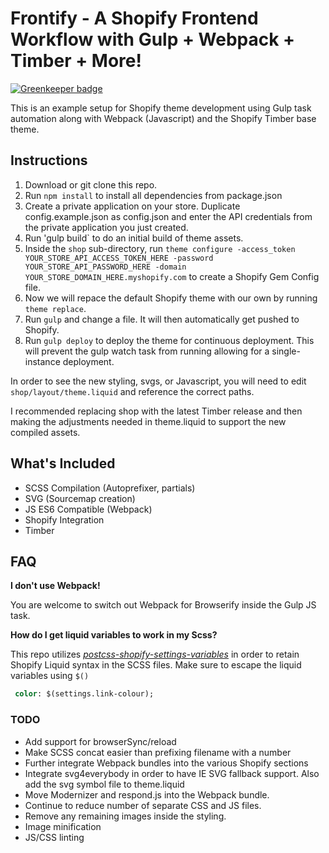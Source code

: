 # Frontify - A Shopify Frontend Workflow with Gulp + Webpack + Timber + More!

[![Greenkeeper badge](https://badges.greenkeeper.io/gil--/frontify.svg)](https://greenkeeper.io/)

This is an example setup for Shopify theme development using Gulp task automation along with Webpack (Javascript) and the Shopify Timber base theme.


## Instructions

1. Download or git clone this repo.
2. Run `npm install` to install all dependencies from package.json
3. Create a private application on your store. Duplicate config.example.json as config.json and enter the API credentials from the private application you just created.
4. Run 'gulp build` to do an initial build of theme assets.
5. Inside the `shop` sub-directory, run `theme configure -access_token YOUR_STORE_API_ACCESS_TOKEN_HERE -password YOUR_STORE_API_PASSWORD_HERE -domain YOUR_STORE_DOMAIN_HERE.myshopify.com` to create a Shopify Gem Config file.
6. Now we will repace the default Shopify theme with our own by running `theme replace`.
7. Run `gulp` and change a file. It will then automatically get pushed to Shopify.
8. Run `gulp deploy` to deploy the theme for continuous deployment. This will prevent the gulp watch task from running allowing for a single-instance deployment.

In order to see the new styling, svgs, or Javascript, you will need to edit `shop/layout/theme.liquid` and reference the correct paths.

I recommended replacing shop with the latest Timber release and then making the adjustments needed in theme.liquid to support the new compiled assets.

## What's Included
- SCSS Compilation (Autoprefixer, partials)
- SVG (Sourcemap creation)
- JS ES6 Compatible (Webpack)
- Shopify Integration
- Timber

## FAQ
**I don't use Webpack!**

You are welcome to switch out Webpack for Browserify inside the Gulp JS task.


**How do I get liquid variables to work in my Scss?**

This repo utilizes *[postcss-shopify-settings-variables](https://github.com/bit3725/postcss-shopify-settings-variables)* in order to retain Shopify Liquid syntax in the SCSS files. Make sure to escape the liquid variables using `$()`

```sass
 color: $(settings.link-colour);
```

### TODO
- Add support for browserSync/reload
- Make SCSS concat easier than prefixing filename with a number
- Further integrate Webpack bundles into the various Shopify sections
- Integrate svg4everybody in order to have IE SVG fallback support. Also add the svg symbol file to theme.liquid
- Move Modernizer and respond.js into the Webpack bundle.
- Continue to reduce number of separate CSS and JS files.
- Remove any remaining images inside the styling.
- Image minification
- JS/CSS linting
